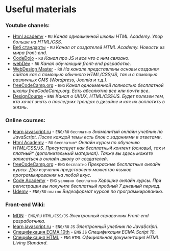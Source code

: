 # Useful materials

### Youtube chanels:
* [Html academy](https://www.youtube.com/user/htmlacademyru/featured) - ```RU``` *Канал одноименной школы HTML Academy. Упор больше на HTML/CSS*.
* [Веб стандарты](https://www.youtube.com/user/wstdays/featured) - ```RU``` *Канал от создателей HTML Academy. Новости из мира front-end*.
* [CodeDojo](https://www.youtube.com/channel/UCY10FZglXJ8RL3xB04VpykQ/featured) - ```RU``` *Канал про JS и все что с ним связано*.
* [webDev](https://www.youtube.com/channel/UCE9ODjNIkOHrnSdkYWLfYhg/featured) - ```RU``` *Канал обучающий front-end разработке*. 
* [WebDesign Master](https://www.youtube.com/channel/UC7enHM_oJRYJOnyJrcRzwbg) - ```RU``` *На канале представлены основы создания сайтов как с помощью обычного HTML/CSS/JS, так и с помощью различных CMS (Wordpress, Joomla и т.д.)*.
* [freeCodeCamp.org](https://www.youtube.com/channel/UC8butISFwT-Wl7EV0hUK0BQ) - ```ENG``` *Канал одноименной полностью бесплатной школы freeCodeCamp.org. Есть абсолютно все или почти все*.
* [DesignCourse](https://www.youtube.com/user/DesignCourse/featured) - ```ENG``` *Канал о UI/UX, HTML/CSS/JS. Будет полезен тем, кто хочет знать о последних трендах в дизайне и как их воплотить в жизнь*.

### Online courses:
* [learn.javascript.ru](https://learn.javascript.ru/) - ```ENG/RU``` ```бесплатно``` *Знаменитый онлайн учебник по JavaScript. После каждой темы есть блок с заданиями и ответами*.
* [Html Academy](https://htmlacademy.ru/) - ```RU``` ```бесплатно*``` *Онлайн курсы по обучению HTML/CSS/JS. Присутствует как бесплатный контент (основы), так и платный\* (дополнительный материал). Также вы здесь можете записаться в онлайн школу от создателей*.
* [freeCodeCamp.org](https://freeCodeCamp.org/) - ```ENG``` ```бесплатно``` *Прекрасные бесплатные онлайн курсы. Для изучения представлено можество языков программирования на любой вкус*.
* [Code Academy](https://www.codecademy.com/) - ```ENG``` ```условно бесплатно``` *Хорошие онлайн курсы. При регистрации вы получите бесплатный пробный 7 дневный период*.
* [Udemy](https://www.udemy.com/) - ```ENG/RU``` ```платно``` *Видеоформат курсов по программированию*.

### Front-end Wiki:
* [MDN](https://developer.mozilla.org/) - ```ENG/RU``` ```HTML/CSS/JS``` *Электронный справочник Front-end разработчика*.
* [learn.javascript.ru](https://learn.javascript.ru/) - ```ENG/RU``` ```JS``` *Электронный учебник по JavaScripri*.
* [Спецификация ECMA 10th](https://www.ecma-international.org/ecma-262/10.0/) - ```ENG``` ```JS``` *Спецификация ECMA Script 10*.
* [Спецификация HTML](https://html.spec.whatwg.org/multipage/) - ```ENG``` ```HTML``` *Официальная документация HTML Living Standard*.


